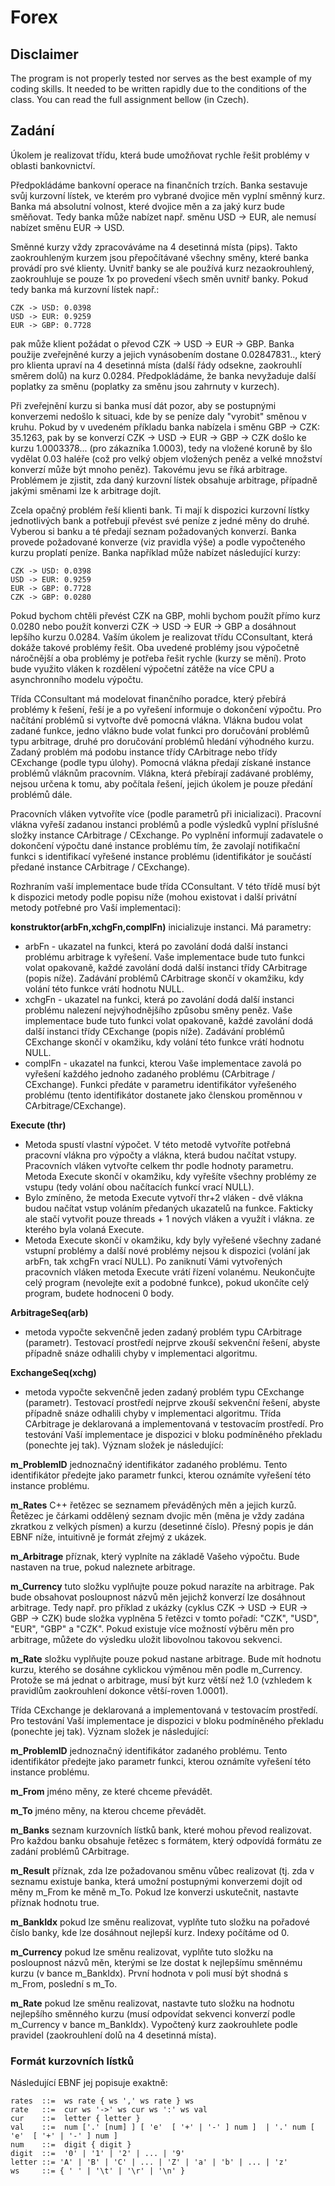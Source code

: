 # Forex

## Disclaimer
The program is not properly tested nor serves as the best example of my coding skills. It needed to be written rapidly due to the conditions of the class. You can read the full assignment bellow (in Czech).

## Zadání
Úkolem je realizovat třídu, která bude umožňovat rychle řešit problémy v oblasti bankovnictví.

Předpokládáme bankovní operace na finančních trzích. Banka sestavuje svůj kurzovní lístek, ve kterém pro vybrané dvojice měn vyplní směnný kurz. Banka má absolutní volnost, které dvojice měn a za jaký kurz bude směňovat. Tedy banka může nabízet např. směnu USD -> EUR, ale nemusí nabízet směnu EUR -> USD.

Směnné kurzy vždy zpracováváme na 4 desetinná místa (pips). Takto zaokrouhleným kurzem jsou přepočítávané všechny směny, které banka provádí pro své klienty. Uvnitř banky se ale používá kurz nezaokrouhlený, zaokrouhluje se pouze 1x po provedení všech směn uvnitř banky. Pokud tedy banka má kurzovní lístek např.:

```
CZK -> USD: 0.0398
USD -> EUR: 0.9259
EUR -> GBP: 0.7728
```

pak může klient požádat o převod CZK -> USD -> EUR -> GBP. Banka použije zveřejněné kurzy a jejich vynásobením dostane 0.02847831.., který pro klienta upraví na 4 desetinná místa (další řády odsekne, zaokrouhlí směrem dolů) na kurz 0.0284. Předpokládáme, že banka nevyžaduje další poplatky za směnu (poplatky za směnu jsou zahrnuty v kurzech).

Při zveřejnění kurzu si banka musí dát pozor, aby se postupnými konverzemi nedošlo k situaci, kde by se peníze daly "vyrobit" směnou v kruhu. Pokud by v uvedeném příkladu banka nabízela i směnu GBP -> CZK: 35.1263, pak by se konverzí CZK -> USD -> EUR -> GBP -> CZK došlo ke kurzu 1.0003378... (pro zákazníka 1.0003), tedy na vložené koruně by šlo vydělat 0.03 haléře (což pro velký objem vložených peněz a velké množství konverzí může být mnoho peněz). Takovému jevu se říká arbitrage. Problémem je zjistit, zda daný kurzovní lístek obsahuje arbitrage, případně jakými směnami lze k arbitrage dojít.

Zcela opačný problém řeší klienti bank. Ti mají k dispozici kurzovní lístky jednotlivých bank a potřebují převést své peníze z jedné měny do druhé. Vyberou si banku a té předají seznam požadovaných konverzí. Banka provede požadované konverze (viz pravidla výše) a podle vypočteného kurzu proplatí peníze. Banka například může nabízet následující kurzy:

```
CZK -> USD: 0.0398
USD -> EUR: 0.9259
EUR -> GBP: 0.7728
CZK -> GBP: 0.0280
```
Pokud bychom chtěli převést CZK na GBP, mohli bychom použít přímo kurz 0.0280 nebo použít konverzi CZK -> USD -> EUR -> GBP a dosáhnout lepšího kurzu 0.0284.
Vaším úkolem je realizovat třídu CConsultant, která dokáže takové problémy řešit. Oba uvedené problémy jsou výpočetně náročnější a oba problémy je potřeba řešit rychle (kurzy se mění). Proto bude využito vláken k rozdělení výpočetní zátěže na více CPU a asynchronního modelu výpočtu.

Třída CConsultant má modelovat finančního poradce, který přebírá problémy k řešení, řeší je a po vyřešení informuje o dokončení výpočtu. Pro načítání problémů si vytvořte dvě pomocná vlákna. Vlákna budou volat zadané funkce, jedno vlákno bude volat funkci pro doručování problémů typu arbitrage, druhé pro doručování problémů hledání výhodného kurzu. Zadaný problém má podobu instance třídy CArbitrage nebo třídy CExchange (podle typu úlohy). Pomocná vlákna předají získané instance problémů vláknům pracovním. Vlákna, která přebírají zadávané problémy, nejsou určena k tomu, aby počítala řešení, jejich úkolem je pouze předání problémů dále.

Pracovních vláken vytvoříte více (podle parametrů při inicializaci). Pracovní vlákna vyřeší zadanou instanci problémů a podle výsledků vyplní příslušné složky instance CArbitrage / CExchange. Po vyplnění informují zadavatele o dokončení výpočtu dané instance problému tím, že zavolají notifikační funkci s identifikací vyřešené instance problému (identifikátor je součástí předané instance CArbitrage / CExchange).

Rozhraním vaší implementace bude třída CConsultant. V této třídě musí být k dispozici metody podle popisu níže (mohou existovat i další privátní metody potřebné pro Vaší implementaci):

**konstruktor(arbFn,xchgFn,complFn)**
inicializuje instanci. Má parametry:
- arbFn - ukazatel na funkci, která po zavolání dodá další instanci problému arbitrage k vyřešení. Vaše implementace bude tuto funkci volat opakovaně, každé zavolání dodá další instanci třídy CArbitrage (popis níže). Zadávání problémů CArbitrage skončí v okamžiku, kdy volání této funkce vrátí hodnotu NULL.
- xchgFn - ukazatel na funkci, která po zavolání dodá další instanci problému nalezení nejvýhodnějšího způsobu směny peněz. Vaše implementace bude tuto funkci volat opakovaně, každé zavolání dodá další instanci třídy CExchange (popis níže). Zadávání problémů CExchange skončí v okamžiku, kdy volání této funkce vrátí hodnotu NULL.
- complFn - ukazatel na funkci, kterou Vaše implementace zavolá po vyřešení každého jednoho zadaného problému (CArbitrage / CExchange). Funkci předáte v parametru identifikátor vyřešeného problému (tento identifikátor dostanete jako členskou proměnnou v CArbitrage/CExchange).

**Execute (thr)**
- Metoda spustí vlastní výpočet. V této metodě vytvoříte potřebná pracovní vlákna pro výpočty a vlákna, která budou načítat vstupy. Pracovních vláken vytvořte celkem thr podle hodnoty parametru. Metoda Execute skončí v okamžiku, kdy vyřešíte všechny problémy ze vstupu (tedy volání obou načítacích funkcí vrací NULL).
- Bylo zmíněno, že metoda Execute vytvoří thr+2 vláken - dvě vlákna budou načítat vstup voláním předaných ukazatelů na funkce. Fakticky ale stačí vytvořit pouze threads + 1 nových vláken a využít i vlákna. ze kterého byla volaná Execute.
- Metoda Execute skončí v okamžiku, kdy byly vyřešené všechny zadané vstupní problémy a další nové problémy nejsou k dispozici (volání jak arbFn, tak xchgFn vrací NULL). Po zaniknutí Vámi vytvořených pracovních vláken metoda Execute vrátí řízení volanému. Neukončujte celý program (nevolejte exit a podobné funkce), pokud ukončíte celý program, budete hodnoceni 0 body.

**ArbitrageSeq(arb)**
- metoda vypočte sekvenčně jeden zadaný problém typu CArbitrage (parametr). Testovací prostředí nejprve zkouší sekvenční řešení, abyste případně snáze odhalili chyby v implementaci algoritmu.

**ExchangeSeq(xchg)**
- metoda vypočte sekvenčně jeden zadaný problém typu CExchange (parametr). Testovací prostředí nejprve zkouší sekvenční řešení, abyste případně snáze odhalili chyby v implementaci algoritmu.
Třída CArbitrage je deklarovaná a implementovaná v testovacím prostředí. Pro testování Vaší implementace je dispozici v bloku podmíněného překladu (ponechte jej tak). Význam složek je následující:

**m_ProblemID**
jednoznačný identifikátor zadaného problému. Tento identifikátor předejte jako parametr funkci, kterou oznámíte vyřešení této instance problému.

**m_Rates**
C++ řetězec se seznamem převáděných měn a jejich kurzů. Řetězec je čárkami oddělený seznam dvojic měn (měna je vždy zadána zkratkou z velkých písmen) a kurzu (desetinné číslo). Přesný popis je dán EBNF níže, intuitivně je formát zřejmý z ukázek.

**m_Arbitrage**
příznak, který vyplníte na základě Vašeho výpočtu. Bude nastaven na true, pokud naleznete arbitrage.

**m_Currency**
tuto složku vyplňujte pouze pokud narazíte na arbitrage. Pak bude obsahovat posloupnost názvů měn jejichž konverzí lze dosáhnout arbitrage. Tedy např. pro příklad z ukázky (cyklus CZK -> USD -> EUR -> GBP -> CZK) bude složka vyplněna 5 řetězci v tomto pořadí: "CZK", "USD", "EUR", "GBP" a "CZK". Pokud existuje více možností výběru měn pro arbitrage, můžete do výsledku uložit libovolnou takovou sekvenci.

**m_Rate**
složku vyplňujte pouze pokud nastane arbitrage. Bude mít hodnotu kurzu, kterého se dosáhne cyklickou výměnou měn podle m_Currency. Protože se má jednat o arbitrage, musí být kurz větší než 1.0 (vzhledem k pravidlům zaokrouhlení dokonce větší-roven 1.0001).

Třída CExchange je deklarovaná a implementovaná v testovacím prostředí. Pro testování Vaší implementace je dispozici v bloku podmíněného překladu (ponechte jej tak). Význam složek je následující:

**m_ProblemID**
jednoznačný identifikátor zadaného problému. Tento identifikátor předejte jako parametr funkci, kterou oznámíte vyřešení této instance problému.

**m_From**
jméno měny, ze které chceme převádět.

**m_To**
jméno měny, na kterou chceme převádět.

**m_Banks**
seznam kurzovních lístků bank, které mohou převod realizovat. Pro každou banku obsahuje řetězec s formátem, který odpovídá formátu ze zadání problémů CArbitrage.

**m_Result**
příznak, zda lze požadovanou směnu vůbec realizovat (tj. zda v seznamu existuje banka, která umožní postupnými konverzemi dojít od měny m_From ke měně m_To. Pokud lze konverzi uskutečnit, nastavte příznak hodnotu true.

**m_BankIdx**
pokud lze směnu realizovat, vyplňte tuto složku na pořadové číslo banky, kde lze dosáhnout nejlepší kurz. Indexy počítáme od 0.

**m_Currency**
pokud lze směnu realizovat, vyplňte tuto složku na posloupnost názvů měn, kterými se lze dostat k nejlepšímu směnnému kurzu (v bance m_BankIdx). První hodnota v poli musí být shodná s m_From, poslední s m_To.

**m_Rate**
pokud lze směnu realizovat, nastavte tuto složku na hodnotu nejlepšího směnného kurzu (musí odpovídat sekvenci konverzí podle m_Currency v bance m_BankIdx). Vypočtený kurz zaokrouhlete podle pravidel (zaokrouhlení dolů na 4 desetinná místa).

### Formát kurzovních lístků
Následující EBNF jej popisuje exaktně:
```
rates  ::=  ws rate { ws ',' ws rate } ws
rate   ::=  cur ws '->' ws cur ws ':' ws val
cur    ::=  letter { letter }
val    ::=  num ['.' [num] ] [ 'e'  [ '+' | '-' ] num ]  | '.' num [ 'e'  [ '+' | '-' ] num ]
num    ::=  digit { digit }
digit  ::=  '0' | '1' | '2' | ... | '9'
letter ::= 'A' | 'B' | 'C' | ... | 'Z' | 'a' | 'b' | ... | 'z'
ws     ::= { ' ' | '\t' | '\r' | '\n' }
```
